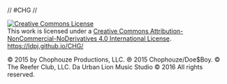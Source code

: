 // #CHG //

<a rel="license" href="http://creativecommons.org/licenses/by-nc-nd/4.0/"><img alt="Creative Commons License" style="border-width:0" src="https://i.creativecommons.org/l/by-nc-nd/4.0/88x31.png" /></a><br />This work is licensed under a <a rel="license" href="http://creativecommons.org/licenses/by-nc-nd/4.0/">Creative Commons Attribution-NonCommercial-NoDerivatives 4.0 International License</a>.
https://ldpj.github.io/CHG/

© 2015 by Chophouze Productions, LLC.  ℗ 2015 Chophouze/Doe$Boy.  © The Reefer Club, LLC.  Da Urban Lion Music Studio © 2016 All rights reserved. 

